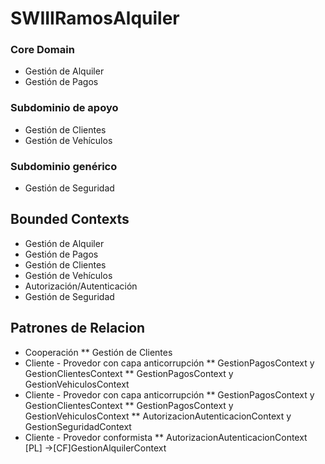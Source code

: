 # SWIIIRamosAlquiler
### Core Domain
* Gestión de Alquiler
* Gestión de Pagos
  
### Subdominio de apoyo
* Gestión de Clientes
* Gestión de Vehículos
### Subdominio genérico
* Gestión de Seguridad
## Bounded Contexts
* Gestión de Alquiler
* Gestión de Pagos
* Gestión de Clientes
* Gestión de Vehículos
* Autorización/Autenticación
* Gestión de Seguridad
 ## Patrones de Relacion
 * Cooperación
   ** Gestión de Clientes 
 * Cliente - Provedor con capa anticorrupción
   ** GestionPagosContext y GestionClientesContext
   **  GestionPagosContext y GestionVehiculosContext
 * Cliente - Provedor con capa anticorrupción
   ** GestionPagosContext y GestionClientesContext
   **  GestionPagosContext y GestionVehiculosContext
   **  AutorizacionAutenticacionContext y GestionSeguridadContext
* Cliente - Provedor conformista
  ** AutorizacionAutenticacionContext [PL] ->[CF]GestionAlquilerContext
